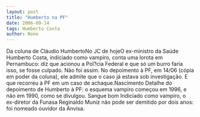 ```yaml
---
layout: post
title: "Humberto na PF"
date: 2006-09-14
tags: Humberto Costa
author: None
---
```

Da coluna de Cláudio HumbertoNo JC de hojeO ex-ministro da Saúde Humberto Costa, indiciado como vampiro, conta uma lorota em Pernambuco: diz que acionou a Pol?cia Federal e que só um burro faria isso, se fosse culpado. Não foi assim. No depoimento à PF, em 14/06 (cópia em poder da coluna), ele admite que o caso já estava sob investigação. E que recorreu à PF em um caso de achaque.Nascimento Detalhe do depoimento de Humberto à PF: o esquema vampiro começou em 1996, e não em 1990, como se divulgou. Sangue bom Indiciado como vampiro, o ex-diretor da Funasa Reginaldo Muniz não pode ser demitido por dois anos: foi nomeado ouvidor da Anvisa. 